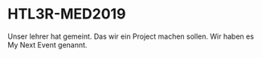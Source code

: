 # HTL3R-MED2019
Unser lehrer hat gemeint. Das wir ein Project machen sollen. Wir haben es My Next Event genannt.
